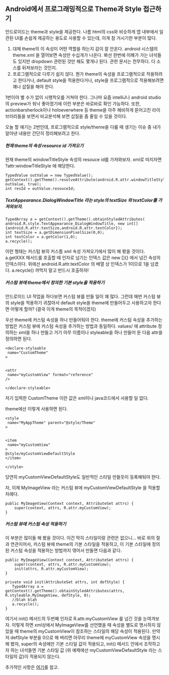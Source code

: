 ## Android에서 프로그래밍적으로 Theme과 Style 접근하기

안드로이드는 theme과 style을 제공한다. 나름 html의 css와 비슷하게 앱 내부에서 일관된 UI를 손쉽게 제공하는 용도로 사용할 수 있는데, 이게 참 거시기한 부분이 많다.

1. 대체 theme의 이 속성이 어떤 역할을 하는지 감이 잘 안온다. android 시스템의 theme.xml 을 열어보면 속성만 수십개가 나온다. 봐선 한번에 이해가 가는 녀석들도 있지만 dropdown 관련된 것만 해도 몇개나 된다. 관련 문서는 전무하다. 다 소스를 뒤져보라는 것인지.
2. 프로그램적으로 다루기 쉽지 않다. 뭔가 theme의 속성을 프로그램적으로 적용하려고 한다거나, default style을 적용한다거나, style을 프로그램적으로 적용해보려면 꽤나 삽질을 해야 한다.

1번이야 별 수가 없이 시행착오를 거쳐야 한다. 그나마 요즘 intelliJ나 android studio의 preview가 워낙 좋아졌기에 이런 부분은 바로바로 확인 가능하다. 또한, actionbarsherlock이나 holoeverwhere 등 theme을 아주 헤비하게 뜯어고친 라이브러리들을 보면서 비교분석해 보면 삽질을 좀 줄일 수 있을 것이다.

오늘 할 얘기는 2번인데, 프로그램적으로 style/theme을 다룰 때 생기는 이슈 중 내가 알아낸 내용만 간단히 정리해보려고 한다.

##### 현재 theme의 속성 resource id 가져오기

현재 theme의 windowTitleStyle 속성의 resouce id를 가져와보자. xml로 따지자면 ?attr:windowTitleStyle 에 해당한다.

```
TypedValue outValue = new TypedValue();
getContext().getTheme().resolveAttribute(android.R.attr.windowTitleStyle, outValue, true);
int resId = outValue.resouceId; 
```

##### TextAppearance.DialogWindowTitle 라는 style의 textSize 와 textColor를 가져와보자.

```
TypedArray a = getContext().getTheme().obtainStyledAttributes( android.R.style.TextAppearance_DialogWindowTitle, new int[]{android.R.attr.textSize,android.R.attr.textColor});
int textSize = a.getDimensionPixelSize(0,0);
int textColor = a.getColor(1,0);
a.recycle();
```

이런 형태는 커스텀 뷰의 커스틈 xml 속성 가져오기에서 많이 해 봤을 것이다. a.getXXX 메서드를 호출할 때 인자로 넘기는 인덱스 값은 new []{} 에서 넘긴 속성의 인덱스이다. 위에선 android.R.attr.textColor 의 배열 상 인덱스가 1이므로 1을 넘겼다. a.recycle() 까먹지 말고 반드시 호출하자!

##### 커스텀 뷰에 theme에서 정의한 기본 style을 적용하기
안드로이드 UI 작업을 하다보면 커스텀 뷰를 만들 일이 꽤 많다. 그런데 매번 커스텀 뷰의 style을 적용하기 귀찮아서 default style을 theme에 만들어두고 사용하고자 한다면 어떻게 할까? (결국 이게 theme의 목적이겠지)

우선 theme에 커스텀 속성을 하나 만들어둬야 한다. theme에 커스텀 속성을 추가하는 방법은 커스텀 뷰에 커스텀 속성을 추가하는 방법과 동일하다. values/ 에 attribute 정의하는 xml을 하나 만들고 거기 아무 이름이나 styleable을 하나 만들어 둔 다음 attr을 정의하면 된다.

```
<declare-styleable
 name="CustomTheme"
>

    
<attr
 name="myCustomView" format="reference"
/>

</declare-styleable>
```

저기 입력한 CustomTheme 이란 값은 xml이나 java코드에서 사용할 일 없다.

theme에선 이렇게 사용하면 된다.

```
<style
 name="MyAppTheme" parent="@style/Theme"
>

    
<item
 name="myCustomView"
>
@style/myCustomViewDefaultStyle
</item>

</style>
```

당연히 myCustomViewDefaultStyle도 일반적인 스타일 만들듯이 등록해둬야 한다.

자, 이제 MyImageView 라는 커스텀 뷰에 myCustomViewDefaultStyle 을 적용할 차례다.

```
public MyImageView(Context context, AttributeSet attrs) {
    super(context, attrs, R.attr.myCustomView);
}
```

##### 커스텀 뷰에 커스텀 속성 적용하기

이 부분은 많이들 해 봤을 것이다. 이건 딱히 스타일이랑 관련은 없으니… 바로 위의 절과 연관지어서, 커스텀 뷰에 theme의 기본 스타일을 적용하고, 이 기본 스타일에 정의된 커스텀 속성을 적용하는 방법까지 엮어서 만들면 다음과 같다.

```
public MyImageView(Context context, AttributeSet attrs) {
    super(context, attrs, R.attr.myCustomView);
    init(attrs, R.attr.myCustomView);
}

private void init(AttributeSet attrs, int defStyle) {
   TypedArray a = getContext().getTheme().obtainStyledAttributes(attrs, R.styleable.MyImageView, defStyle, 0);
   //blah blah
   a.recycle();
}
```

여기서 init() 메서드의 두번째 인자로 R.attr.myCustomView 를 넘긴 것을 눈여겨보자. 이렇게 하면 xml상에서 MyImageView를 선언했을 때 속성을 별도로 명시하지 않았을 때 theme의 myCustomView이 참조하는 스타일의 해당 속성이 적용된다. 만약 저 defStyle 부분을 0으로 해 버리면 아무리 theme에 myCustomView 속성을 명시해 봤자, super의 속성에만 기본 스타일 값이 적용되고, init() 메서드 안에서 조작하고자 하는 녀석들엔 기본 스타일 값 (위 예제에선 myCustomViewDefaultStyle 라는 스타일의 값)이 적용되지 않는다.

추가적인 사항은 [여기](http://kingorihouse.tumblr.com/post/72754091707/%EC%95%88%EB%93%9C%EB%A1%9C%EC%9D%B4%EB%93%9C%EC%97%90%EC%84%9C-%ED%94%84%EB%A1%9C%EA%B7%B8%EB%9E%A8%EC%A0%81%EC%9C%BC%EB%A1%9C-theme%EC%99%80-style-%EC%A0%91%EA%B7%BC%ED%95%98%EA%B8%B0)를 참고.